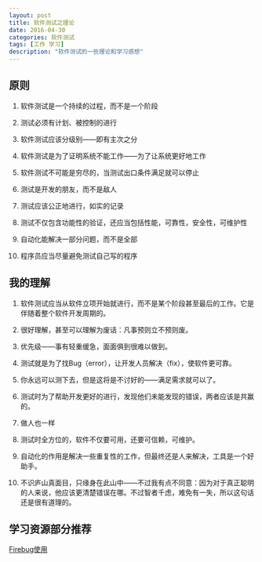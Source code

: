 ```yaml
---
layout: post
title: 软件测试之理论
date: 2016-04-30
categories: 软件测试
tags: [工作 学习]
description: "软件测试的一些理论和学习感想"
---
```

## 原则

1. 软件测试是一个持续的过程，而不是一个阶段

2. 测试必须有计划、被控制的进行

3. 软件测试应该分级别——即有主次之分

4. 软件测试是为了证明系统不能工作——为了让系统更好地工作

5. 软件测试不可能是穷尽的，当测试出口条件满足就可以停止

6. 测试是开发的朋友，而不是敌人

7. 测试应该公正地进行，如实的记录

8. 测试不仅包含功能性的验证，还应当包括性能，可靠性，安全性，可维护性

9. 自动化能解决一部分问题，而不是全部

10. 程序员应当尽量避免测试自己写的程序

## 我的理解

1. 软件测试应当从软件立项开始就进行，而不是某个阶段甚至最后的工作。它是伴随着整个软件开发周期的。

2. 很好理解，甚至可以理解为废话：凡事预则立不预则废。

3. 优先级——事有轻重缓急，面面俱到很难以做到。

4. 测试就是为了找Bug（error），让开发人员解决（fix），使软件更可靠。

5. 你永远可以测下去，但是这将是不讨好的——满足需求就可以了。

6. 测试时为了帮助开发更好的进行，发现他们未能发现的错误，两者应该是共赢的。

7. 做人也一样

8. 测试时全方位的，软件不仅要可用，还要可信赖，可维护。

9. 自动化的作用是解决一些重复性的工作，但最终还是人来解决，工具是一个好助手。

10. 不识庐山真面目，只缘身在此山中——不过我有点不同意：因为对于真正聪明的人来说，他应该更清楚错误在哪。不过智者千虑，难免有一失，所以这句话还是很有道理的。


## 学习资源部分推荐

[Firebug使用](http://blog.csdn.net/zzh920625/article/details/50829643)
